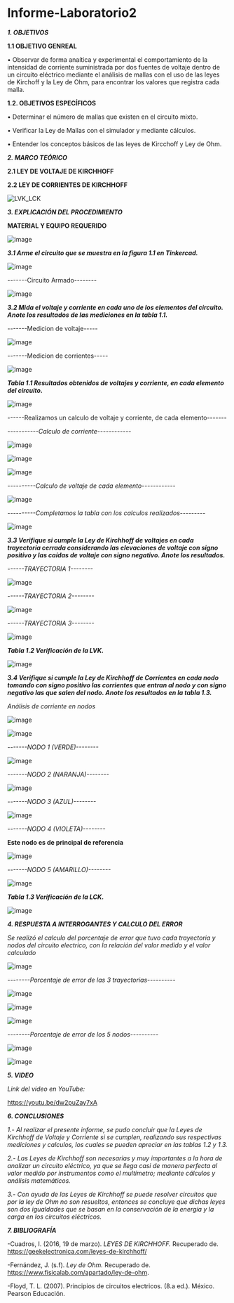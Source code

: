 # Informe-Laboratorio2

***1. OBJETIVOS***

**1.1 OBJETIVO GENREAL**

•	Observar de forma anaítica y experimental el comportamiento de la intensidad de corriente suministrada por dos fuentes de voltaje dentro de un circuito eléctrico
  mediante el análisis de mallas con el uso de las leyes de Kirchoff y la Ley de Ohm, para encontrar los valores que registra cada malla.

**1.2. OBJETIVOS ESPECÍFICOS**

•	Determinar el número de mallas que existen en el circuito mixto.

•	Verificar la Ley de Mallas con el simulador y mediante cálculos.

•	Entender los conceptos básicos de las leyes de Kircchoff y Ley de Ohm.

***2. MARCO TEÓRICO***

**2.1 LEY DE VOLTAJE DE KIRCHHOFF**

**2.2 LEY DE CORRIENTES DE KIRCHHOFF** 

![LVK_LCK](https://user-images.githubusercontent.com/116774906/201530367-cd3467c9-8386-42ea-ab94-4e5a52f1a91f.png)


***3. EXPLICACIÓN DEL PROCEDIMIENTO***

**MATERIAL Y EQUIPO REQUERIDO**

![image](https://user-images.githubusercontent.com/116774906/201530666-0236f4bb-a22f-47d3-9d29-a7831ac43935.png)

***3.1 Arme el circuito que se muestra en la figura 1.1 en Tinkercad.***

![image](https://user-images.githubusercontent.com/116774906/201530802-6a5bcac5-8b2e-43db-816f-cc78275b5c6c.png)

-------Circuito Armado--------

![image](https://user-images.githubusercontent.com/116774906/201530862-f2a0f86b-40ed-45e8-8a7d-56bf751baf0f.png)

***3.2 Mida el voltaje y corriente en cada uno de los elementos del circuito. Anote los resultados de las mediciones en la tabla 1.1.***

-------Medicion de voltaje-----

![image](https://user-images.githubusercontent.com/116774906/201531037-82edec35-9878-4018-90e2-b9b9e9678350.png)

-------Medicion de corrientes-----

![image](https://user-images.githubusercontent.com/116774906/201531084-71d43fe9-c779-4fad-8bfd-b2b432142f92.png)

***Tabla 1.1 Resultados obtenidos de voltajes y corriente, en cada elemento del circuito.***

![image](https://user-images.githubusercontent.com/116774906/201532194-fc3d64bf-3c55-4480-8436-8ef7e336acbb.png)

------Realizamos un calculo de voltaje y corriente, de cada elemento-------

*-----------Calculo de corriente------------*

![image](https://user-images.githubusercontent.com/116774906/201534089-629af83d-98d0-482f-a548-69cf760ad8c5.png)

![image](https://user-images.githubusercontent.com/116774906/201534121-9ab41902-3473-417a-9c09-a6240f271352.png)

![image](https://user-images.githubusercontent.com/116774906/201534043-957a06f0-214a-4fa5-ad54-e1bc211f5d1b.png)


*----------Calculo de voltaje de cada elemento------------*

![image](https://user-images.githubusercontent.com/116774906/201533995-938a2b70-9f1a-4958-9a76-93988eebe75b.png)

*----------Completamos la tabla con los calculos realizados---------*

![image](https://user-images.githubusercontent.com/116774906/201534172-c1b8eebd-3628-4cb4-b71b-97a311e4a791.png)

***3.3 Verifique si cumple la Ley de Kirchhoff de voltajes en cada trayectoria cerrada considerando las elevaciones de voltaje con signo positivo y las caídas de voltaje con signo negativo. Anote los resultados.*** 

*------TRAYECTORIA 1--------*

![image](https://user-images.githubusercontent.com/116774906/201534613-00a49d6c-2bbc-491e-b19e-f8905ba37d66.png)

*------TRAYECTORIA 2--------*

![image](https://user-images.githubusercontent.com/116774906/201534744-fac32dc9-686f-4d66-b482-42ed77ac5bcc.png)

*------TRAYECTORIA 3--------*

![image](https://user-images.githubusercontent.com/116774906/201534853-696aaf2e-da38-4e56-99a6-2a99f63882f7.png)

***Tabla 1.2 Verificación de la LVK.***

![image](https://user-images.githubusercontent.com/116774906/201534937-4f051a95-2c19-4b30-92a1-3e8d7f4c537b.png)

***3.4 Verifique si cumple la Ley de Kirchhoff de Corrientes en cada nodo tomando con signo positivo las corrientes que entran al nodo y con signo negativo las que salen del nodo. Anote los resultados en la tabla 1.3.***  

*Análisis de corriente en nodos*

![image](https://user-images.githubusercontent.com/116774906/201552494-f35a50fa-3fa0-4c25-8627-b227c16e4b6f.png)

![image](https://user-images.githubusercontent.com/116774906/201552621-0d53362f-0e2b-47fa-9f6d-67e453c675dc.png)

*-------NODO 1 (VERDE)--------*

![image](https://user-images.githubusercontent.com/116774906/201552666-efebd554-166a-4b31-9ad6-d318a8e69f35.png)

*-------NODO 2 (NARANJA)--------*

![image](https://user-images.githubusercontent.com/116774906/201552710-5ece3242-f9ca-469f-8b49-b2c9f1af2e9d.png)

*-------NODO 3 (AZUL)--------*

![image](https://user-images.githubusercontent.com/116774906/201552781-4b1e21bf-d314-4a57-adaa-13c29054cdc9.png)

*-------NODO 4 (VIOLETA)--------*

**Este nodo es de principal de referencia**

![image](https://user-images.githubusercontent.com/116774906/201552866-400b4d9c-bc90-45bc-9e52-cae03cf7df81.png)

*-------NODO 5 (AMARILLO)--------*

![image](https://user-images.githubusercontent.com/116774906/201553126-a2ca9246-998f-4752-b9c6-2156e71ff00b.png)

***Tabla 1.3 Verificación de la LCK.***

![image](https://user-images.githubusercontent.com/116774906/201553177-860483bb-aa26-4cd4-ab3e-a67eab8a16b9.png)

***4. RESPUESTA A INTERROGANTES Y CALCULO DEL ERROR***

*Se realizó el calculo del porcentaje de error que tuvo cada trayectoria y nodos del circuito electrico, con la relación del valor medido y el valor calculado*

![image](https://user-images.githubusercontent.com/116774906/201554148-2442cf99-d9c0-4b9b-8151-f2af14f3b05c.png)

*--------Porcentaje de error de las 3 trayectorias----------*

![image](https://user-images.githubusercontent.com/116774906/201554202-8726316a-973b-44a4-a085-e2eab39fe43c.png)

![image](https://user-images.githubusercontent.com/116774906/201554222-dcdc76ef-887c-40a2-8986-038863beb682.png)

![image](https://user-images.githubusercontent.com/116774906/201554249-6191ea51-8e65-4615-8d6e-dc745715105f.png)

*--------Porcentaje de error de los 5 nodos----------*

![image](https://user-images.githubusercontent.com/116774906/201554372-5e265ec5-5bd8-4302-8a79-488f8c95f211.png)

![image](https://user-images.githubusercontent.com/116774906/201554396-16c1a959-353e-4b2a-a1e8-8673ee2144b9.png)


***5. VIDEO***

*Link del video en YouTube:*

https://youtu.be/dw2puZay7xA

***6. CONCLUSIONES***

*1.- Al realizar el presente informe, se pudo concluir que la Leyes de Kirchhoff de Voltaje y Corriente si se cumplen, realizando sus respectivas mediciones y calculos, los cuales se pueden apreciar en las tablas 1.2 y 1.3.*

*2.- Las Leyes de Kirchhoff son necesarias y muy importantes a la hora de analizar un circuito eléctrico, ya que se llega casi de manera perfecta al valor medido por instrumentos como el multímetro; mediante cálculos y análisis matemáticos.*

*3.- Con ayuda de las Leyes de Kirchhoff se puede resolver circuitos que por la ley de Ohm no son resueltos, entonces se concluye que dichas leyes son dos igualdades que se basan en la conservación de la energía y la carga en los circuitos eléctricos.*

***7. BIBLIOGRAFÍA***

-Cuadros, I. (2016, 19 de marzo). *LEYES DE KIRCHHOFF.* Recuperado de. https://geekelectronica.com/leyes-de-kirchhoff/

-Fernández, J. (s.f). *Ley de Ohm.* Recuperado de. https://www.fisicalab.com/apartado/ley-de-ohm.

-Floyd, T. L. (2007). Principios de circuitos electricos. (8.a ed.). México. Pearson Educación.
